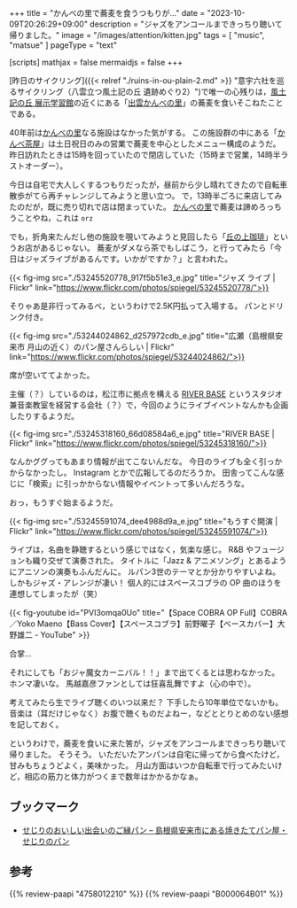 +++
title = "かんべの里で蕎麦を食うつもりが..."
date =  "2023-10-09T20:26:29+09:00"
description = "ジャズをアンコールまできっちり聴いて帰りました。"
image = "/images/attention/kitten.jpg"
tags = [ "music", "matsue" ]
pageType = "text"

[scripts]
  mathjax = false
  mermaidjs = false
+++

[昨日のサイクリング]({{< relref "./ruins-in-ou-plain-2.md" >}} "意宇六社を巡るサイクリング（八雲立つ風土記の丘 遺跡めぐり2）")で唯一の心残りは，[風土記の丘 展示学習館][展示学習館]の近くにある「[出雲かんべの里]」の蕎麦を食いそこねたことである。

40年前は[かんべの里][出雲かんべの里]なる施設はなかった気がする。
この施設群の中にある「[かんべ茶屋](https://kanbenosato.com/cafe/ "かんべ茶屋 | 島根県松江市 工芸館・自然の森・民話館 出雲かんべの里")」は土日祝日のみの営業で蕎麦を中心としたメニュー構成のようだ。
昨日訪れたときは15時を回っていたので閉店していた（15時まで営業，14時半ラストオーダー）。

今日は自宅で大人しくするつもりだったが，昼前から少し晴れてきたので自転車散歩がてら再チャレンジしてみようと思い立つ。
で，13時半ごろに来店してみたのだが，既に売り切れで店は閉まっていた。
[かんべの里][出雲かんべの里]で蕎麦は諦めろっちうことやね，これは `orz`

でも，折角来たんだし他の施設を覗いてみようと見回したら「[丘の上珈琲](https://kanbenosato.com/%e4%b8%98%e3%81%ae%e4%b8%8a%e7%8f%88%e7%90%b2%e3%80%80/ "丘の上珈琲　 | 島根県松江市 工芸館・自然の森・民話館 出雲かんべの里")」というお店があるじゃない。
蕎麦がダメなら茶でもしばこう，と行ってみたら「今日はジャズライブがあるんです。いかがですか？」と言われた。

{{< fig-img src="./53245520778_917f5b51e3_e.jpg" title="ジャズ ライブ | Flickr" link="https://www.flickr.com/photos/spiegel/53245520778/">}}

そりゃあ是非行ってみるべ，というわけで2.5K円払って入場する。
パンとドリンク付き。

{{< fig-img src="./53244024862_d257972cdb_e.jpg" title="広瀬（島根県安来市 月山の近く）のパン屋さんらしい | Flickr" link="https://www.flickr.com/photos/spiegel/53244024862/">}}

席が空いててよかった。

主催（？）しているのは，松江市に拠点を構える [RIVER BASE] というスタジオ兼音楽教室を経営する会社（？）で，今回のようにライブイベントなんかも企画したりするようだ。

{{< fig-img src="./53245318160_66d08584a6_e.jpg" title="RIVER BASE | Flickr" link="https://www.flickr.com/photos/spiegel/53245318160/">}}

なんかググってもあまり情報が出てこないんだな。
今日のライブも全く引っかからなかったし。
Instagram とかで広報してるのだろうか。
田舎ってこんな感じに「検索」に引っかからない情報やイベントって多いんだろうな。

おっ，もうすぐ始まるようだ。

{{< fig-img src="./53245591074_dee4988d9a_e.jpg" title="もうすぐ開演 | Flickr" link="https://www.flickr.com/photos/spiegel/53245591074/">}}

ライブは，名曲を静聴するという感じではなく，気楽な感じ。
R&B やフュージョンも織り交ぜて演奏された。
タイトルに「Jazz & アニメソング」とあるようにアニソンの演奏もふんだんに。
ルパン3世のテーマとか分かりやすいよね。
しかもジャズ・アレンジが凄い！ 個人的にはスペースコブラの OP 曲のほうを連想してしまったが（笑）

{{< fig-youtube id="PVI3omqa0Uo" title="【Space COBRA OP Full】COBRA／Yoko Maeno【Bass Cover】【スペースコブラ】前野曜子【ベースカバー】大野雄二 - YouTube" >}}

合掌...

それにしても「おジャ魔女カーニバル！！」まで出てくるとは思わなかった。
ホンマ凄いな。
馬越嘉彦ファンとしては狂喜乱舞ですよ（心の中で）。

考えてみたら生でライブ聴くのいつ以来だ？ 下手したら10年単位でないかも。
音楽は（耳だけじゃなく）お腹で聴くものだよねー，などととりとめのない感想を記しておく。

というわけで，蕎麦を食いに来た筈が，ジャズをアンコールまできっちり聴いて帰りました。
そうそう。
いただいたアンパンは自宅に帰ってから食べたけど，甘みもちょうどよく，美味かった。
月山方面はいつか自転車で行ってみたいけど，相応の筋力と体力がつくまで数年はかかるかなぁ。

## ブックマーク

- [せじりのおいしい出会いのご縁パン – 島根県安来市にある焼きたてパン屋・せじりのパン](https://sejiri-pan.com/)

[展示学習館]: https://www.yakumotatu-fudokinooka.jp/hall "展示学習館 | 八雲立つ風土記の丘"
[出雲かんべの里]: https://kanbenosato.com/ "出雲かんべの里 | 島根県松江市 工芸館・自然の森・民話館"
[RIVER BASE]: https://mistysato17.wixsite.com/river-base "音楽教室、ジャズ、ライブ | River Base | 音楽教室 | 松江市"

## 参考

{{% review-paapi "4758012210" %}} <!-- 馬越嘉彦 ハートキャッチプリキュア おジャ魔女どれみ マリー&ガリー -->
{{% review-paapi "B000064B01" %}} <!-- おジャ魔女どれみ -->
